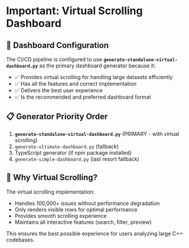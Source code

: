 # Important: Virtual Scrolling Dashboard

## 🎯 Dashboard Configuration

The CI/CD pipeline is configured to use **`generate-standalone-virtual-dashboard.py`** as the primary dashboard generator because it:

- ✅ Provides virtual scrolling for handling large datasets efficiently
- ✅ Has all the features and correct implementation
- ✅ Delivers the best user experience
- ✅ Is the recommended and preferred dashboard format

## 📋 Generator Priority Order

1. **`generate-standalone-virtual-dashboard.py`** (PRIMARY - with virtual scrolling)
2. `generate-ultimate-dashboard.py` (fallback)
3. TypeScript generator (if npm package installed)
4. `generate-simple-dashboard.py` (last resort fallback)

## 🚀 Why Virtual Scrolling?

The virtual scrolling implementation:
- Handles 100,000+ issues without performance degradation
- Only renders visible rows for optimal performance
- Provides smooth scrolling experience
- Maintains all interactive features (search, filter, preview)

This ensures the best possible experience for users analyzing large C++ codebases.